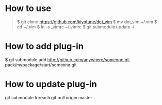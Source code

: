 # How to use
> $ git clone https://github.com/kiyotune/dot_vim 
> $ mv dot_vim ~/.vim
> $ cd ~/.vim
> $ ln -s _vimrc ~/.vimrc
> $ git submodule update -i

# How to add plug-in
 
 $ git submodule add http://github.com/anywhere/someone.git pack/mypackage/start/someone.git
 

# How to update plug-in
 git submodule foreach git pull origin master 

